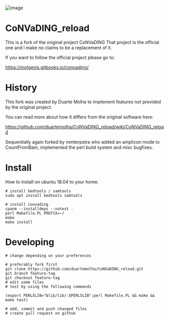  ![image](https://travis-ci.org/duartemolha/CoNVaDING_reload.svg?branch=master)

# CoNVaDING_reload

This is a fork of the original project CoNVaDING
That project is the official one and I make no claims to be a replacement of it.

If you want to follow the official project please go to: 

https://molgenis.gitbooks.io/convading/

# History

This fork was created by Duarte Molha to implement features not provided by the original project.

You can read more about how it differs from the original software here:

https://github.com/duartemolha/CoNVaDING_reload/wiki/CoNVaDING_reload

Sequentially again forked by mmterpstra who added an amplicon mode to CountFromBam, implemented the perl build system and misc bugfixes.

# Install

How to install on ubuntu 18.04 to your home:

```
# install bedtools / samtools 
sudo apt install bedtools samtools

# install convading
cpanm --installdeps --notest .
perl Makefile.PL PREFIX=~/
make
make install
```


# Developing

```
# change depending on your preferences

# preferably fork first
git clone https://github.com/duartemolha/CoNVaDING_reload.git
git branch feature-tag
git checkout feature-tag
# edit some files
# test by using the following commands

(export PERL5LIB="blib/lib/:$PERL5LIB";perl Makefile.PL && make && make test)

# add, commit and push changed files
# create pull request on github
```

